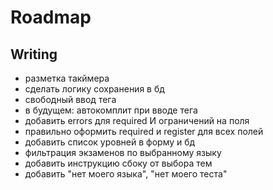 # Roadmap

## Writing

- разметка такймера
- сделать логику сохранения в бд
- свободный ввод тега
- в будущем: автокомплит при вводе тега
- добавить errors для required И ограничений на поля
- правильно оформить required и register для всех полей
- добавить список уровней в форму и бд
- фильтрация экзаменов по выбранному языку
- добавить инструкцию сбоку от выбора тем
- добавить "нет моего языка", "нет моего теста"
